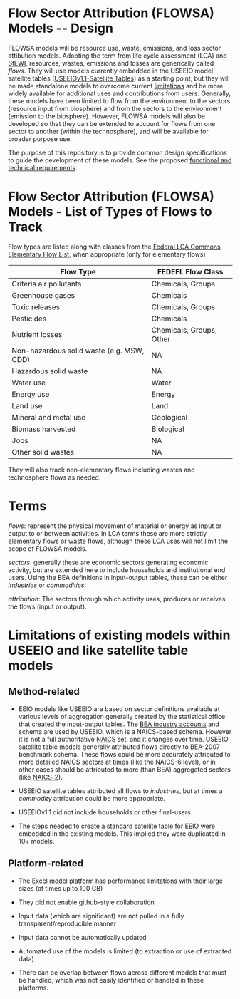 # Flow Sector Attribution (FLOWSA) Models -- Design

FLOWSA models will be resource use, waste, emissions, and loss sector attibution models. Adopting the term from
life cycle assessment (LCA) and [StEWI](https://github.com/USEPA/standardizedinventories), resources, wastes,
 emissions and losses are generically called _flows_. They will use models currently embedded in the USEEIO model
satellite tables ([USEEIOv1.1-Satellite Tables](https://catalog.data.gov/dataset/useeiov1-1-satellite-tables)) as a starting point,
 but they will be made standalone models to overcome current [limitations](#limitations-of-existing-models-within-useeio-and-like-satellite-table-models) and be more widely available for additional uses and
 contributions from users. Generally, these models have been limited to flow from the environment to the sectors (resource input from biosphere)
   and from the sectors to the environment (emission to the biosphere). However, FLOWSA models will also be developed so that they can be extended
 to account for flows from one sector to another (within the technosphere), and will be available for broader purpose use.
 
The purpose of this repository is to provide common design specifications to guide the
development of these models. See the proposed [functional and technical requirements](DesignRequirements.md). 

# Flow Sector Attribution (FLOWSA) Models - List of Types of Flows to Track

Flow types are listed along with classes from the
[Federal LCA Commons Elementary Flow List](https://github.com/USEPA/Federal-LCA-Commons-Elementary-Flow-List/),
 when appropriate (only for elementary flows)

| Flow Type | FEDEFL Flow Class |
| --- | --- |
| Criteria air pollutants | Chemicals, Groups |
| Greenhouse gases | Chemicals |
| Toxic releases | Chemicals, Groups |
| Pesticides | Chemicals |
| Nutrient losses | Chemicals, Groups, Other |
| Non-hazardous solid waste (e.g. MSW, CDD) | NA |
| Hazardous solid waste | NA |
| Water use | Water |
| Energy use | Energy |
| Land use | Land |
| Mineral and metal use | Geological |
| Biomass harvested | Biological |
| Jobs | NA |
| Other solid wastes | NA |

They will also track non-elementary flows including wastes and technosphere flows as needed.

# Terms
_flows_: represent the physical movement of material or energy as input or output to or between activities.
In LCA terms these are more strictly elementary flows or waste flows, although these LCA uses will not limit the scope of FLOWSA models.

_sectors_: generally these are economic sectors generating economic activity, but are extended
here to include households and institutional end users. Using the BEA definitions in input-output
tables, these can be either _industries_ or _commodities_.

_attribution_: The sectors through which activity uses, produces or receives the flows (input or output).

# Limitations of existing models within USEEIO and like satellite table models

## Method-related
- EEIO models like USEEIO are based on sector definitions available at various levels of aggregation generally
 created by the statistical office that created the input-output tables. The [BEA industry accounts](https://www.bea.gov/resources/methodologies/industry-primer) and schema are used by USEEIO,
  which is a NAICS-based schema. However it is not a full authoritative [NAICS](https://www.census.gov/eos/www/naics/index.html) set, and it changes over time. USEEIO satellite table models
 generally attributed flows directly to BEA-2007 benchmark schema. These flows could be more accurately attributed
 to more detailed NAICS sectors at times (like the NAICS-6 level), or in other cases should be attributed to more (than BEA)
  aggregated sectors (like [NAICS-2](https://www.census.gov/cgi-bin/sssd/naics/naicsrch?chart=2017)).

- USEEIO satellite tables attributed all flows to _industries_, but at times a _commodity_ attribution could be more appropriate.

- USEEIOv1.1 did not include households or other final-users.

- The steps needed to create a standard satellite table for EEIO were embedded in the existing models. This implied they were duplicated in 10+ models.

## Platform-related
- The Excel model platform has performance limitations with their large sizes (at times up to 100 GB)

- They did not enable github-style collaboration

- Input data (which are significant) are not pulled in a fully transparent/reproducible manner

- Input data cannot be automatically updated

- Automated use of the models is limited (to extraction or use of extracted data)

- There can be overlap between flows across different models that must be handled, which was not easily identified or handled in these platforms.
